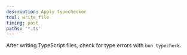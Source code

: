 ```yaml
---
description: Apply typechecker
tool: write_file
timing: post
paths: '*.ts'
---
```


After writing TypeScript files, check for type errors with `bun typecheck`.
